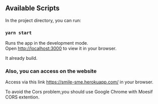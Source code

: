 ## Available Scripts

In the project directory, you can run:

### `yarn start`

Runs the app in the development mode.\
Open [http://localhost:3000](http://localhost:3000) to view it in your browser.

It already build.

### Also, you can access on the website

Access via this link https://smile-sme.herokuapp.com/ in your browser.

To avoid the Cors problem,you should use Google Chrome with Moesif CORS extention.
